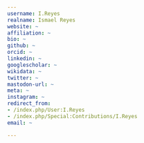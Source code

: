 ```yaml
---
username: I.Reyes
realname: Ismael Reyes
website: ~
affiliation: ~
bio: ~
github: ~
orcid: ~
linkedin: ~
googlescholar: ~
wikidata: ~
twitter: ~
mastodon-url: ~
meta: ~
instagram: ~
redirect_from:
- /index.php/User:I.Reyes
- /index.php/Special:Contributions/I.Reyes
email: ~

---
```


